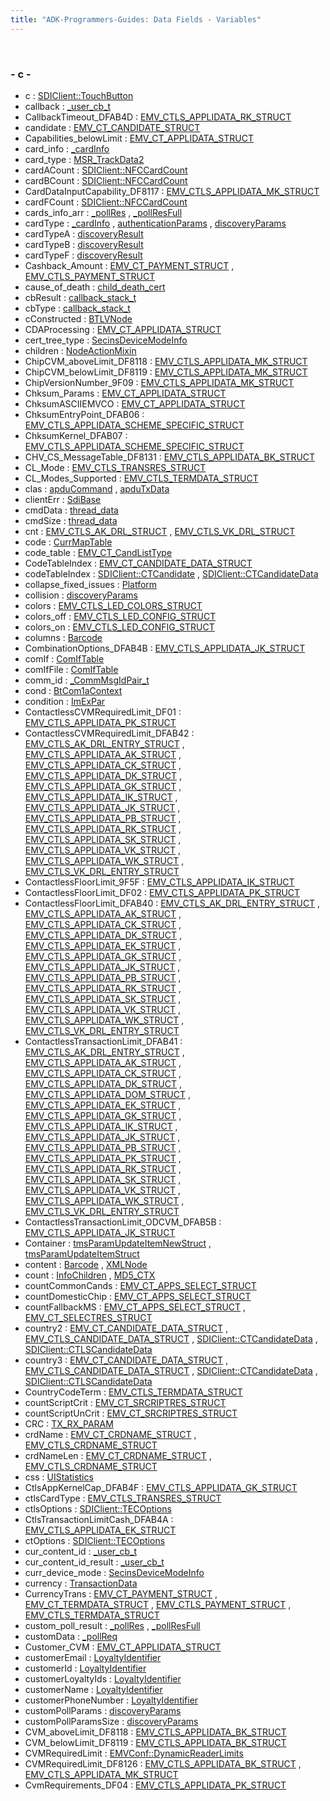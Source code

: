 ```yaml
---
title: "ADK-Programmers-Guides: Data Fields - Variables"
---
```


 

### - c -

- c : <a href="classvfisdi_1_1_s_d_i_client.md#adc08ed1554f35803d229aeaf11216b3f">SDIClient::TouchButton</a>
- callback : <a href="struct__user__cb__t.md#ab4ad9e24ceda03d940591839e177e4cc">_user_cb_t</a>
- CallbackTimeout_DFAB4D : <a href="group___d_e_f___c_o_n_f___a_p_p_l_i.md#a828f539d6ebbffb74146b546db4eb6d7">EMV_CTLS_APPLIDATA_RK_STRUCT</a>
- candidate : <a href="group___a_d_k___t_r_x___e_x_e_c.md#aac77c93f15db4cc050d669a9bb637950">EMV_CT_CANDIDATE_STRUCT</a>
- Capabilities_belowLimit : <a href="group___d_e_f___c_o_n_f___a_p_p_l_i.md#aef46aa8782c04a197abd81f77dc5c8ed">EMV_CT_APPLIDATA_STRUCT</a>
- card_info : <a href="titusstubs_8cpp.md#a18d4f16d9cc6a136c32e3f71595cf360">_cardInfo</a>
- card_type : <a href="msr__common_8h.md#ad1e5648a265357aa4166a784872ec1ec">MSR_TrackData2</a>
- cardACount : <a href="group__sdinfc.md#a3361785000c7e0a356e602e72eb48c97">SDIClient::NFCCardCount</a>
- cardBCount : <a href="group__sdinfc.md#a5fa4d3ce2293bbdfab0a5cf666dea5c4">SDIClient::NFCCardCount</a>
- CardDataInputCapability_DF8117 : <a href="group___d_e_f___c_o_n_f___a_p_p_l_i.md#aae06d72d84f8cd4b1c6dbec8b6595e50">EMV_CTLS_APPLIDATA_MK_STRUCT</a>
- cardFCount : <a href="group__sdinfc.md#aa873d905c88829eb5f9afd1dc2bf4000">SDIClient::NFCCardCount</a>
- cards_info_arr : <a href="titusstubs_8cpp.md#a9ec2b16b09f821fe5a686743047ec6f0">_pollRes</a> , <a href="titusstubs_8cpp.md#aad50a88195b431d21e8186d17f18bd8e">_pollResFull</a>
- cardType : <a href="titusstubs_8cpp.md#a0500427ead8c3bcd296705b5dcb38fd0">_cardInfo</a> , <a href="titusstubs_8cpp.md#a106a9979c3142824e000c1644625f624">authenticationParams</a> , <a href="titusstubs_8cpp.md#a106a9979c3142824e000c1644625f624">discoveryParams</a>
- cardTypeA : <a href="titusstubs_8cpp.md#a425362f1bca88d6c014a987c4976bb33">discoveryResult</a>
- cardTypeB : <a href="titusstubs_8cpp.md#a96edde46935960f5473022603399d0cb">discoveryResult</a>
- cardTypeF : <a href="titusstubs_8cpp.md#ac6ab8edd96593df66d0f3122e3dbdc80">discoveryResult</a>
- Cashback_Amount : <a href="group___a_d_k___t_r_x___e_x_e_c.md#aa3226314fccbb9ce083892654db4c0a4">EMV_CT_PAYMENT_STRUCT</a> , <a href="group___d_e_f___f_l_o_w___i_n_p_u_t.md#aa3226314fccbb9ce083892654db4c0a4">EMV_CTLS_PAYMENT_STRUCT</a>
- cause_of_death : <a href="libsecins_8h.md#aea6b210ba5453867b1f3057ef67a4491">child_death_cert</a>
- cbResult : <a href="_event_scheduler_8c.md#a706ce9e64b205d6771783bd571d7594d">callback_stack_t</a>
- cbType : <a href="_event_scheduler_8c.md#a6801aa3ff49ff696d4b42f953b0006d1">callback_stack_t</a>
- cConstructed : <a href="struct_b_t_l_v_node.md#aa49ad6910f8c0173df2f113ce5fe61ad">BTLVNode</a>
- CDAProcessing : <a href="group___d_e_f___c_o_n_f___a_p_p_l_i.md#a2673654f6fac8e005bb4cb45dec325ed">EMV_CT_APPLIDATA_STRUCT</a>
- cert_tree_type : <a href="libsecins_8h.md#a0d19ee93fc58980d0559896597e8da59">SecinsDeviceModeInfo</a>
- children : <a href="classpackmanlib_1_1nodeaction_1_1_node_action_mixin.md#a0ad3c9f0298ae46424fb2461b3e2d506">NodeActionMixin</a>
- ChipCVM_aboveLimit_DF8118 : <a href="group___d_e_f___c_o_n_f___a_p_p_l_i.md#afd2cc1051e044d0ef00f4f0713abea9b">EMV_CTLS_APPLIDATA_MK_STRUCT</a>
- ChipCVM_belowLimit_DF8119 : <a href="group___d_e_f___c_o_n_f___a_p_p_l_i.md#a51dce31dfdd9f05c79f0b3eba62cea89">EMV_CTLS_APPLIDATA_MK_STRUCT</a>
- ChipVersionNumber_9F09 : <a href="group___d_e_f___c_o_n_f___a_p_p_l_i.md#afebfd05421c4847bf81521a92ac3d8ee">EMV_CTLS_APPLIDATA_MK_STRUCT</a>
- Chksum_Params : <a href="group___d_e_f___c_o_n_f___a_p_p_l_i.md#a906f3a211340298f467942b94e57010e">EMV_CT_APPLIDATA_STRUCT</a>
- ChksumASCIIEMVCO : <a href="group___d_e_f___c_o_n_f___a_p_p_l_i.md#ae6aab5905479e56d87c421779d57b603">EMV_CT_APPLIDATA_STRUCT</a>
- ChksumEntryPoint_DFAB06 : <a href="group___d_e_f___c_o_n_f___a_p_p_l_i.md#a0bc4216ec7acb4fefe1d5791477dad78">EMV_CTLS_APPLIDATA_SCHEME_SPECIFIC_STRUCT</a>
- ChksumKernel_DFAB07 : <a href="group___d_e_f___c_o_n_f___a_p_p_l_i.md#a8fff947b0a275bd66907bf7012c7ef59">EMV_CTLS_APPLIDATA_SCHEME_SPECIFIC_STRUCT</a>
- CHV_CS_MessageTable_DF8131 : <a href="group___d_e_f___c_o_n_f___a_p_p_l_i.md#af42f3c0140e4ba7e98c7fbf2bd20a612">EMV_CTLS_APPLIDATA_BK_STRUCT</a>
- CL_Mode : <a href="group___d_e_f___f_l_o_w___o_u_t_p_u_t.md#af2a0fc1109b1f50d008679aeb4db9d2f">EMV_CTLS_TRANSRES_STRUCT</a>
- CL_Modes_Supported : <a href="group___d_e_f___c_o_n_f___t_e_r_m.md#a032cb9d200c633fda5088968eafb4f18">EMV_CTLS_TERMDATA_STRUCT</a>
- clas : <a href="titusstubs_8cpp.md#a8b65017728c6252484e6032825110b4c">apduCommand</a> , <a href="titusstubs_8cpp.md#a5c8652d8bffa073c9135b01cf130f54b">apduTxData</a>
- clientErr : <a href="classlibsdi_1_1_sdi_base.md#a1595e9ce662f397b69db2b335b6bc847">SdiBase</a>
- cmdData : <a href="sys_8h.md#ae14d19e0fa0b61e3ed0fb9c5fdbbdd76">thread_data</a>
- cmdSize : <a href="sys_8h.md#a2b838f1083eaaa5fa29528ff3ae4f257">thread_data</a>
- cnt : <a href="group___d_e_f___c_o_n_f___a_p_p_l_i.md#a75694e217344577e5950aeee0721058b">EMV_CTLS_AK_DRL_STRUCT</a> , <a href="group___d_e_f___c_o_n_f___a_p_p_l_i.md#a75694e217344577e5950aeee0721058b">EMV_CTLS_VK_DRL_STRUCT</a>
- code : <a href="sdi_2src_2util_8h.md#ad5035e9ddbe5118f0f35c4db612d13c2">CurrMapTable</a>
- code_table : <a href="group___a_d_k___t_r_x___e_x_e_c.md#acbf955b2bd0b98522762bda1780044ae">EMV_CT_CandListType</a>
- CodeTableIndex : <a href="group___a_d_k___t_r_x___e_x_e_c.md#a8153872ab7e4b7f549fe59b2c23c0691">EMV_CT_CANDIDATE_DATA_STRUCT</a>
- codeTableIndex : <a href="group__sdiemvct.md#a73e909ec662d129b5ac480db7846c51b">SDIClient::CTCandidate</a> , <a href="group__sdiemvct.md#a73e909ec662d129b5ac480db7846c51b">SDIClient::CTCandidateData</a>
- collapse_fixed_issues : <a href="classpackmanlib_1_1platform_1_1_platform.md#a8c9c13aeb7d77e912bbd545fe17bb795">Platform</a>
- collision : <a href="titusstubs_8cpp.md#a36db36d8cc5242171d5e466970d8df2d">discoveryParams</a>
- colors : <a href="group___a_d_k___l_e_d.md#ab60dc32a53a9d2f1c0c5150ac1041f4b">EMV_CTLS_LED_COLORS_STRUCT</a>
- colors_off : <a href="group___a_d_k___l_e_d.md#a26348b49e80f1ef3fe41c2f81b3185ef">EMV_CTLS_LED_CONFIG_STRUCT</a>
- colors_on : <a href="group___a_d_k___l_e_d.md#a3f54de6cd8038575afa32940e87c0280">EMV_CTLS_LED_CONFIG_STRUCT</a>
- columns : <a href="classvficpl_1_1_barcode.md#ae98bc97235b87da7326dd2169ec05437">Barcode</a>
- CombinationOptions_DFAB4B : <a href="group___d_e_f___c_o_n_f___a_p_p_l_i.md#aaa789d0a78a4161f4416a5cc853aa3f7">EMV_CTLS_APPLIDATA_JK_STRUCT</a>
- comIf : <a href="struct_com_if_table.md#a1fc216d8f1791cfc5de544c0f708b21e">ComIfTable</a>
- comIfFile : <a href="struct_com_if_table.md#a715ac89ec29880b1225864d1903a5f5c">ComIfTable</a>
- comm_id : <a href="_v_h_q_utils__shared_8c.md#a3aa85b9e7e35e25c7c03544464c3020d">_CommMsgIdPair_t</a>
- cond : <a href="struct_bt_com1a_context.md#a0a1433271fddfed84bc959ae6c202e5a">BtCom1aContext</a>
- condition : <a href="group__inf__util__public.md#a6013a273f7f1cfd9854bde677f3c9bff">ImExPar</a>
- ContactlessCVMRequiredLimit_DF01 : <a href="group___d_e_f___c_o_n_f___a_p_p_l_i.md#aebed9ba683c113382c9a5c521d63ec27">EMV_CTLS_APPLIDATA_PK_STRUCT</a>
- ContactlessCVMRequiredLimit_DFAB42 : <a href="group___d_e_f___c_o_n_f___a_p_p_l_i.md#ad1166499037fd57eb9e4ad82963b4554">EMV_CTLS_AK_DRL_ENTRY_STRUCT</a> , <a href="group___d_e_f___c_o_n_f___a_p_p_l_i.md#ad1166499037fd57eb9e4ad82963b4554">EMV_CTLS_APPLIDATA_AK_STRUCT</a> , <a href="group___d_e_f___c_o_n_f___a_p_p_l_i.md#ad1166499037fd57eb9e4ad82963b4554">EMV_CTLS_APPLIDATA_CK_STRUCT</a> , <a href="group___d_e_f___c_o_n_f___a_p_p_l_i.md#ad1166499037fd57eb9e4ad82963b4554">EMV_CTLS_APPLIDATA_DK_STRUCT</a> , <a href="group___d_e_f___c_o_n_f___a_p_p_l_i.md#ad1166499037fd57eb9e4ad82963b4554">EMV_CTLS_APPLIDATA_GK_STRUCT</a> , <a href="group___d_e_f___c_o_n_f___a_p_p_l_i.md#ad1166499037fd57eb9e4ad82963b4554">EMV_CTLS_APPLIDATA_IK_STRUCT</a> , <a href="group___d_e_f___c_o_n_f___a_p_p_l_i.md#ad1166499037fd57eb9e4ad82963b4554">EMV_CTLS_APPLIDATA_JK_STRUCT</a> , <a href="group___d_e_f___c_o_n_f___a_p_p_l_i.md#ad1166499037fd57eb9e4ad82963b4554">EMV_CTLS_APPLIDATA_PB_STRUCT</a> , <a href="group___d_e_f___c_o_n_f___a_p_p_l_i.md#ad1166499037fd57eb9e4ad82963b4554">EMV_CTLS_APPLIDATA_RK_STRUCT</a> , <a href="group___d_e_f___c_o_n_f___a_p_p_l_i.md#ad1166499037fd57eb9e4ad82963b4554">EMV_CTLS_APPLIDATA_SK_STRUCT</a> , <a href="group___d_e_f___c_o_n_f___a_p_p_l_i.md#ad1166499037fd57eb9e4ad82963b4554">EMV_CTLS_APPLIDATA_VK_STRUCT</a> , <a href="group___d_e_f___c_o_n_f___a_p_p_l_i.md#ad1166499037fd57eb9e4ad82963b4554">EMV_CTLS_APPLIDATA_WK_STRUCT</a> , <a href="group___d_e_f___c_o_n_f___a_p_p_l_i.md#ad1166499037fd57eb9e4ad82963b4554">EMV_CTLS_VK_DRL_ENTRY_STRUCT</a>
- ContactlessFloorLimit_9F5F : <a href="group___d_e_f___c_o_n_f___a_p_p_l_i.md#aa5083de092cef846211943e89a6ce570">EMV_CTLS_APPLIDATA_IK_STRUCT</a>
- ContactlessFloorLimit_DF02 : <a href="group___d_e_f___c_o_n_f___a_p_p_l_i.md#a5cd219dce6240490e80e2580f9328966">EMV_CTLS_APPLIDATA_PK_STRUCT</a>
- ContactlessFloorLimit_DFAB40 : <a href="group___d_e_f___c_o_n_f___a_p_p_l_i.md#afc0645a233390f03e59a2c7d82d7a666">EMV_CTLS_AK_DRL_ENTRY_STRUCT</a> , <a href="group___d_e_f___c_o_n_f___a_p_p_l_i.md#afc0645a233390f03e59a2c7d82d7a666">EMV_CTLS_APPLIDATA_AK_STRUCT</a> , <a href="group___d_e_f___c_o_n_f___a_p_p_l_i.md#afc0645a233390f03e59a2c7d82d7a666">EMV_CTLS_APPLIDATA_CK_STRUCT</a> , <a href="group___d_e_f___c_o_n_f___a_p_p_l_i.md#afc0645a233390f03e59a2c7d82d7a666">EMV_CTLS_APPLIDATA_DK_STRUCT</a> , <a href="group___d_e_f___c_o_n_f___a_p_p_l_i.md#afc0645a233390f03e59a2c7d82d7a666">EMV_CTLS_APPLIDATA_EK_STRUCT</a> , <a href="group___d_e_f___c_o_n_f___a_p_p_l_i.md#afc0645a233390f03e59a2c7d82d7a666">EMV_CTLS_APPLIDATA_GK_STRUCT</a> , <a href="group___d_e_f___c_o_n_f___a_p_p_l_i.md#afc0645a233390f03e59a2c7d82d7a666">EMV_CTLS_APPLIDATA_JK_STRUCT</a> , <a href="group___d_e_f___c_o_n_f___a_p_p_l_i.md#afc0645a233390f03e59a2c7d82d7a666">EMV_CTLS_APPLIDATA_PB_STRUCT</a> , <a href="group___d_e_f___c_o_n_f___a_p_p_l_i.md#afc0645a233390f03e59a2c7d82d7a666">EMV_CTLS_APPLIDATA_RK_STRUCT</a> , <a href="group___d_e_f___c_o_n_f___a_p_p_l_i.md#afc0645a233390f03e59a2c7d82d7a666">EMV_CTLS_APPLIDATA_SK_STRUCT</a> , <a href="group___d_e_f___c_o_n_f___a_p_p_l_i.md#afc0645a233390f03e59a2c7d82d7a666">EMV_CTLS_APPLIDATA_VK_STRUCT</a> , <a href="group___d_e_f___c_o_n_f___a_p_p_l_i.md#afc0645a233390f03e59a2c7d82d7a666">EMV_CTLS_APPLIDATA_WK_STRUCT</a> , <a href="group___d_e_f___c_o_n_f___a_p_p_l_i.md#afc0645a233390f03e59a2c7d82d7a666">EMV_CTLS_VK_DRL_ENTRY_STRUCT</a>
- ContactlessTransactionLimit_DFAB41 : <a href="group___d_e_f___c_o_n_f___a_p_p_l_i.md#a7fd9415fef3456b4a178de80f27f9575">EMV_CTLS_AK_DRL_ENTRY_STRUCT</a> , <a href="group___d_e_f___c_o_n_f___a_p_p_l_i.md#a7fd9415fef3456b4a178de80f27f9575">EMV_CTLS_APPLIDATA_AK_STRUCT</a> , <a href="group___d_e_f___c_o_n_f___a_p_p_l_i.md#a7fd9415fef3456b4a178de80f27f9575">EMV_CTLS_APPLIDATA_CK_STRUCT</a> , <a href="group___d_e_f___c_o_n_f___a_p_p_l_i.md#a7fd9415fef3456b4a178de80f27f9575">EMV_CTLS_APPLIDATA_DK_STRUCT</a> , <a href="group___d_e_f___c_o_n_f___a_p_p_l_i.md#a7fd9415fef3456b4a178de80f27f9575">EMV_CTLS_APPLIDATA_DOM_STRUCT</a> , <a href="group___d_e_f___c_o_n_f___a_p_p_l_i.md#a7fd9415fef3456b4a178de80f27f9575">EMV_CTLS_APPLIDATA_EK_STRUCT</a> , <a href="group___d_e_f___c_o_n_f___a_p_p_l_i.md#a7fd9415fef3456b4a178de80f27f9575">EMV_CTLS_APPLIDATA_GK_STRUCT</a> , <a href="group___d_e_f___c_o_n_f___a_p_p_l_i.md#a7fd9415fef3456b4a178de80f27f9575">EMV_CTLS_APPLIDATA_IK_STRUCT</a> , <a href="group___d_e_f___c_o_n_f___a_p_p_l_i.md#a7fd9415fef3456b4a178de80f27f9575">EMV_CTLS_APPLIDATA_JK_STRUCT</a> , <a href="group___d_e_f___c_o_n_f___a_p_p_l_i.md#a7fd9415fef3456b4a178de80f27f9575">EMV_CTLS_APPLIDATA_PB_STRUCT</a> , <a href="group___d_e_f___c_o_n_f___a_p_p_l_i.md#a7fd9415fef3456b4a178de80f27f9575">EMV_CTLS_APPLIDATA_PK_STRUCT</a> , <a href="group___d_e_f___c_o_n_f___a_p_p_l_i.md#a7fd9415fef3456b4a178de80f27f9575">EMV_CTLS_APPLIDATA_RK_STRUCT</a> , <a href="group___d_e_f___c_o_n_f___a_p_p_l_i.md#a7fd9415fef3456b4a178de80f27f9575">EMV_CTLS_APPLIDATA_SK_STRUCT</a> , <a href="group___d_e_f___c_o_n_f___a_p_p_l_i.md#a7fd9415fef3456b4a178de80f27f9575">EMV_CTLS_APPLIDATA_VK_STRUCT</a> , <a href="group___d_e_f___c_o_n_f___a_p_p_l_i.md#a7fd9415fef3456b4a178de80f27f9575">EMV_CTLS_APPLIDATA_WK_STRUCT</a> , <a href="group___d_e_f___c_o_n_f___a_p_p_l_i.md#a7fd9415fef3456b4a178de80f27f9575">EMV_CTLS_VK_DRL_ENTRY_STRUCT</a>
- ContactlessTransactionLimit_ODCVM_DFAB5B : <a href="group___d_e_f___c_o_n_f___a_p_p_l_i.md#afc72ba44d2372d799237683843a2d0b8">EMV_CTLS_APPLIDATA_JK_STRUCT</a>
- Container : <a href="svc__tms_8h.md#aa71781942fa0b3d33a56a550eda0190b">tmsParamUpdateItemNewStruct</a> , <a href="svc__tms_8h.md#aa71781942fa0b3d33a56a550eda0190b">tmsParamUpdateItemStruct</a>
- content : <a href="classvficpl_1_1_barcode.md#acaab7594675ee66e7abbf9eb5f3f37b1">Barcode</a> , <a href="xmldoc_8h.md#a6335f417177a066490a341e2305f72e2">XMLNode</a>
- count : <a href="group__propdb.md#ad43c3812e6d13e0518d9f8b8f463ffcf">InfoChildren</a> , <a href="namespacesdi.md#a73e44f39b2a2ee389d7f8641a4c777a6">MD5_CTX</a>
- countCommonCands : <a href="group___a_d_k___t_r_x___e_x_e_c.md#adf0801e32c43b035d8abc94bbc48413f">EMV_CT_APPS_SELECT_STRUCT</a>
- countDomesticChip : <a href="group___a_d_k___t_r_x___e_x_e_c.md#a7844a2b4a0ea6c994313c5aec4a934a6">EMV_CT_APPS_SELECT_STRUCT</a>
- countFallbackMS : <a href="group___a_d_k___t_r_x___e_x_e_c.md#afc03bd4acdbf2ecf08cf25237e1c0672">EMV_CT_APPS_SELECT_STRUCT</a> , <a href="group___a_d_k___t_r_x___e_x_e_c.md#afc03bd4acdbf2ecf08cf25237e1c0672">EMV_CT_SELECTRES_STRUCT</a>
- country2 : <a href="group___a_d_k___t_r_x___e_x_e_c.md#aa6458e13b23e10671e3c12ac21e69aaa">EMV_CT_CANDIDATE_DATA_STRUCT</a> , <a href="group___f_u_n_c___f_l_o_w.md#aa6458e13b23e10671e3c12ac21e69aaa">EMV_CTLS_CANDIDATE_DATA_STRUCT</a> , <a href="group__sdiemvct.md#aa6458e13b23e10671e3c12ac21e69aaa">SDIClient::CTCandidateData</a> , <a href="group__sdiemvctls.md#aa6458e13b23e10671e3c12ac21e69aaa">SDIClient::CTLSCandidateData</a>
- country3 : <a href="group___a_d_k___t_r_x___e_x_e_c.md#aab088343104c0c1631f846fa907bbc19">EMV_CT_CANDIDATE_DATA_STRUCT</a> , <a href="group___f_u_n_c___f_l_o_w.md#aab088343104c0c1631f846fa907bbc19">EMV_CTLS_CANDIDATE_DATA_STRUCT</a> , <a href="group__sdiemvct.md#aab088343104c0c1631f846fa907bbc19">SDIClient::CTCandidateData</a> , <a href="group__sdiemvctls.md#aab088343104c0c1631f846fa907bbc19">SDIClient::CTLSCandidateData</a>
- CountryCodeTerm : <a href="group___d_e_f___c_o_n_f___t_e_r_m.md#a0cd015d4fd7fa26a9c13d6687dcc1aea">EMV_CTLS_TERMDATA_STRUCT</a>
- countScriptCrit : <a href="group___a_d_k___t_r_x___e_x_e_c.md#a2311b5e1646fd30ada282109fe765b3b">EMV_CT_SRCRIPTRES_STRUCT</a>
- countScriptUnCrit : <a href="group___a_d_k___t_r_x___e_x_e_c.md#a8b99a28108f3f8e81b5bef18861c1b6d">EMV_CT_SRCRIPTRES_STRUCT</a>
- CRC : <a href="titusstubs_8cpp.md#a8d8dd0e0fa11a29d808c636051bf803f">TX_RX_PARAM</a>
- crdName : <a href="_e_m_v___c_t___interface_8h.md#a6b32a0d7f2143b983350282953ba3433">EMV_CT_CRDNAME_STRUCT</a> , <a href="_e_m_v___c_t_l_s___interface_8h.md#a6b32a0d7f2143b983350282953ba3433">EMV_CTLS_CRDNAME_STRUCT</a>
- crdNameLen : <a href="_e_m_v___c_t___interface_8h.md#ae54ce27e7cd8a032d93d6d4d4b0b3c94">EMV_CT_CRDNAME_STRUCT</a> , <a href="_e_m_v___c_t_l_s___interface_8h.md#ae54ce27e7cd8a032d93d6d4d4b0b3c94">EMV_CTLS_CRDNAME_STRUCT</a>
- css : <a href="namespacevfigui.md#ad1cc978e8e44eab12004de25a2c4dccc">UIStatistics</a>
- CtlsAppKernelCap_DFAB4F : <a href="group___d_e_f___c_o_n_f___a_p_p_l_i.md#ac413df6ede2a33de7f7767bb9161bb40">EMV_CTLS_APPLIDATA_GK_STRUCT</a>
- ctlsCardType : <a href="group___d_e_f___f_l_o_w___o_u_t_p_u_t.md#a0e43dc3092a4111fb7a44508a16676fa">EMV_CTLS_TRANSRES_STRUCT</a>
- ctlsOptions : <a href="group__sdicrd.md#a64dc08a954da6140af844c0cf287bda8">SDIClient::TECOptions</a>
- CtlsTransactionLimitCash_DFAB4A : <a href="group___d_e_f___c_o_n_f___a_p_p_l_i.md#ab0b0ace23f2e8fe449e00e34ad477c69">EMV_CTLS_APPLIDATA_EK_STRUCT</a>
- ctOptions : <a href="group__sdicrd.md#a16a4df87145b918892fd8e102f5e8b9b">SDIClient::TECOptions</a>
- cur_content_id : <a href="struct__user__cb__t.md#afe3c114cabfa5d3429ea448f9678cdba">_user_cb_t</a>
- cur_content_id_result : <a href="struct__user__cb__t.md#aefc2d772210bf9c9e42bba9655a0dba1">_user_cb_t</a>
- curr_device_mode : <a href="libsecins_8h.md#aae93f9d915656ca3b3fdf0d605dfbb3a">SecinsDeviceModeInfo</a>
- currency : <a href="namespacevficpl.md#af75f83b1c7d27fcbd5fb60b382330d60">TransactionData</a>
- CurrencyTrans : <a href="group___a_d_k___t_r_x___e_x_e_c.md#ae1f191741d0c4b9351e7f52d69b20d73">EMV_CT_PAYMENT_STRUCT</a> , <a href="group___d_e_f___c_o_n_f___t_e_r_m.md#ae1f191741d0c4b9351e7f52d69b20d73">EMV_CT_TERMDATA_STRUCT</a> , <a href="group___d_e_f___f_l_o_w___i_n_p_u_t.md#ae1f191741d0c4b9351e7f52d69b20d73">EMV_CTLS_PAYMENT_STRUCT</a> , <a href="group___d_e_f___c_o_n_f___t_e_r_m.md#ae1f191741d0c4b9351e7f52d69b20d73">EMV_CTLS_TERMDATA_STRUCT</a>
- custom_poll_result : <a href="titusstubs_8cpp.md#a28683ae59c3f43e53fad91716ff50a76">_pollRes</a> , <a href="titusstubs_8cpp.md#a28683ae59c3f43e53fad91716ff50a76">_pollResFull</a>
- customData : <a href="titusstubs_8cpp.md#a5513df9e6e6bcb3012990a5b12daab44">_pollReq</a>
- Customer_CVM : <a href="group___d_e_f___c_o_n_f___a_p_p_l_i.md#afbad69449ba81d43f2d6a43309443bc6">EMV_CT_APPLIDATA_STRUCT</a>
- customerEmail : <a href="classvficpl_1_1_loyalty_identifier.md#a2ca9c9610665f5f0ef3a1250a01421b3">LoyaltyIdentifier</a>
- customerId : <a href="classvficpl_1_1_loyalty_identifier.md#a71691fe6423f53f8799693ee2e0e6af9">LoyaltyIdentifier</a>
- customerLoyaltyIds : <a href="classvficpl_1_1_loyalty_identifier.md#aeb627dce89c5423747fcc469b22b781e">LoyaltyIdentifier</a>
- customerName : <a href="classvficpl_1_1_loyalty_identifier.md#af207ffa55c87b8f7bcc19d264aaa6d45">LoyaltyIdentifier</a>
- customerPhoneNumber : <a href="classvficpl_1_1_loyalty_identifier.md#aef12565663366fffb9932dc6028db540">LoyaltyIdentifier</a>
- customPollParams : <a href="titusstubs_8cpp.md#a92f89275de2e57c4436fc60e6df1f647">discoveryParams</a>
- customPollParamsSize : <a href="titusstubs_8cpp.md#a4ccb5af11641b21c86f1c2174d9fffe8">discoveryParams</a>
- CVM_aboveLimit_DF8118 : <a href="group___d_e_f___c_o_n_f___a_p_p_l_i.md#a924188de218d213ed4e528127057b16c">EMV_CTLS_APPLIDATA_BK_STRUCT</a>
- CVM_belowLimit_DF8119 : <a href="group___d_e_f___c_o_n_f___a_p_p_l_i.md#a7ad9b6a3e390831aa0ebfadc6cfe2fa7">EMV_CTLS_APPLIDATA_BK_STRUCT</a>
- CVMRequiredLimit : <a href="structvfisdi_1_1_e_m_v_conf.md#a707cd215e7f53a028cce3f927f835dd0">EMVConf::DynamicReaderLimits</a>
- CVMRequiredLimit_DF8126 : <a href="group___d_e_f___c_o_n_f___a_p_p_l_i.md#abb20a04d178dc35df1a42c2d564f2440">EMV_CTLS_APPLIDATA_BK_STRUCT</a> , <a href="group___d_e_f___c_o_n_f___a_p_p_l_i.md#abb20a04d178dc35df1a42c2d564f2440">EMV_CTLS_APPLIDATA_MK_STRUCT</a>
- CvmRequirements_DF04 : <a href="group___d_e_f___c_o_n_f___a_p_p_l_i.md#afbcb816298915570ae5e47a12805913d">EMV_CTLS_APPLIDATA_PK_STRUCT</a>
